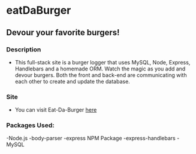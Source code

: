 # eatDaBurger
## Devour your favorite burgers!

### Description
- This full-stack site is a burger logger that uses MySQL, Node, Express, Handlebars and a homemade ORM. Watch the magic as you add and devour burgers. Both the front and back-end are communicating with each other to create and update the database.


### Site
- You can visit Eat-Da-Burger [here]()


### Packages Used: 
-Node.js
-body-parser
-express NPM Package
-express-handlebars
-MySQL